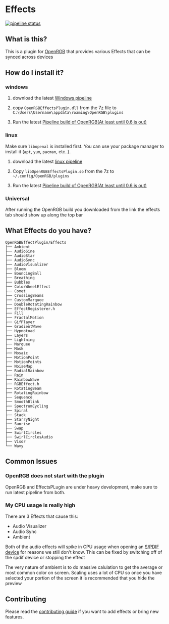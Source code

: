 # Effects

[![pipeline status](https://gitlab.com/OpenRGBDevelopers/OpenRGBEffectsPlugin/badges/master/pipeline.svg)](https://gitlab.com/OpenRGBDevelopers/OpenRGBEffectsPlugin/-/commits/master)

## What is this?

This is a plugin for [OpenRGB](https://gitlab.com/CalcProgrammer1/OpenRGB) that provides various Effects that can be synced across devices

## How do I install it?

### **windows**

1. download the latest [Windows pipeline](https://gitlab.com/OpenRGBDevelopers/OpenRGBEffectsPlugin/-/jobs/artifacts/master/download?job=Windows%2064)

2. copy ``OpenRGBEffectsPlugin.dll`` from the 7z file to  ``C:\Users\Username\appdata\roaming\OpenRGB\plugins``

3. Run the latest [Pipeline build of OpenRGB(At least until 0.6 is out)](https://gitlab.com/Calcprogrammer1/OpenRGB/-/jobs/artifacts/master/download?job=Windows%2064)

### **linux**

Make sure `libopenal` is installed first. You can use your package manager to install it (`apt`, `yum`, `pacman`, etc..).

1. download the latest [linux pipeline](https://gitlab.com/OpenRGBDevelopers/OpenRGBEffectsPlugin/-/jobs/artifacts/master/download?job=Linux%2064)

2. Copy ``libOpenRGBEffectsPlugin.so`` from the 7z to ``~/.config/OpenRGB/plugins``

3. Run the latest [Pipeline build of OpenRGB(At least until 0.6 is out)](https://gitlab.com/Calcprogrammer1/OpenRGB/-/jobs/artifacts/master/download?job=Linux%2064%20AppImage)

### **Universal**

After running the OpenRGB build you downloaded from the link the effects tab should show up along the top bar

## What Effects do you have?

```
OpenRGBEffectPlugin/Effects
├── Ambient
├── AudioSine
├── AudioStar
├── AudioSync
├── AudioVisualizer
├── Bloom
├── BouncingBall
├── Breathing
├── Bubbles
├── ColorWheelEffect
├── Comet
├── CrossingBeams
├── CustomMarquee
├── DoubleRotatingRainbow
├── EffectRegisterer.h
├── Fill
├── FractalMotion
├── GifPlayer
├── GradientWave
├── Hypnotoad
├── Layers
├── Lightning
├── Marquee
├── Mask
├── Mosaic
├── MotionPoint
├── MotionPoints
├── NoiseMap
├── RadialRainbow
├── Rain
├── RainbowWave
├── RGBEffect.h
├── RotatingBeam
├── RotatingRainbow
├── Sequence
├── SmoothBlink
├── SpectrumCycling
├── Spiral
├── Stack
├── StarryNight
├── Sunrise
├── Swap
├── SwirlCircles
├── SwirlCirclesAudio
├── Visor
└── Wavy
```

## Common Issues

### OpenRGB does not start with the plugin

OpenRGB and EffectsPLugin are under heavy development, make sure to run latest pipeline from both.

### My CPU usage is really high

There are 3 Effects that cause this:

* Audio Visualizer
* Audio Sync
* Ambient

Both of the audio effects will spike in CPU usage when opening an [S/PDIF device](https://en.wikipedia.org/wiki/S/PDIF) for reasons we still don't know. This can be fixed by switching off of the spdif device or stopping the effect

The very nature of ambient is to do massive calulation to get the average or most common color on screen. Scaling uses a lot of CPU so once you have selected your portion of the screen it is recommended that you hide the preview

## Contributing

Please read the [contributing guide](./CONTRIBUTING.md) if you want to add effects or bring new features.

